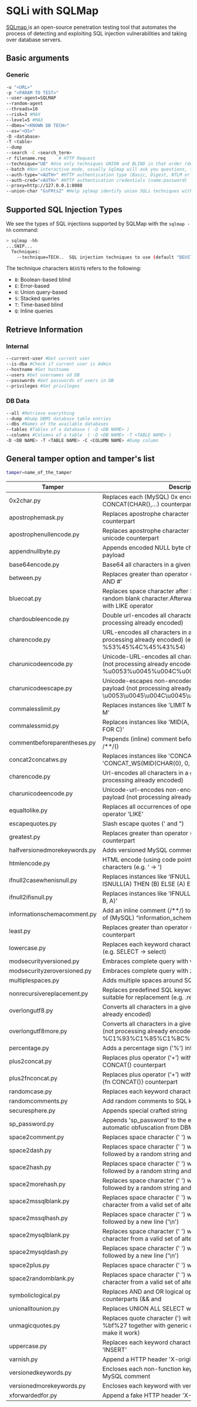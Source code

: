 # SQLi with SQLMap

[SQLmap ](https://github.com/sqlmapproject/sqlmap)is an open-source penetration testing tool that automates the process of detecting and exploiting SQL injection vulnerabilities and taking over database servers.

## Basic arguments <a href="#basic-arguments-for-sqlmap" id="basic-arguments-for-sqlmap"></a>

### Generic <a href="#generic" id="generic"></a>

```bash
-u "<URL>" 
-p "<PARAM TO TEST>" 
--user-agent=SQLMAP 
--random-agent 
--threads=10 
--risk=3 #MAX
--level=5 #MAX
--dbms="<KNOWN DB TECH>" 
--os="<OS>"
-D <database>
-T <table>
--dump
--search -C <search_term>
-r filename.req     # HTTP Request
--technique="UB" #Use only techniques UNION and BLIND in that order (default "BEUSTQ")
--batch #Non interactive mode, usually Sqlmap will ask you questions, this accepts the default answers
--auth-type="<AUTH>" #HTTP authentication type (Basic, Digest, NTLM or PKI)
--auth-cred="<AUTH>" #HTTP authentication credentials (name:password)
--proxy=http://127.0.0.1:8080
--union-char "GsFRts2" #Help sqlmap identify union SQLi techniques with a weird union char
```

## Supported SQL Injection Types <a href="#retrieve-information" id="retrieve-information"></a>

We see the types of SQL injections supported by SQLMap with the `sqlmap -hh` command:

```bash
> sqlmap -hh
...SNIP...
  Techniques:
    --technique=TECH..  SQL injection techniques to use (default "BEUSTQ")
```

The technique characters `BEUSTQ` refers to the following:

* `B`: Boolean-based blind
* `E`: Error-based
* `U`: Union query-based
* `S`: Stacked queries
* `T`: Time-based blind
* `Q`: Inline queries

## Retrieve Information <a href="#retrieve-information" id="retrieve-information"></a>

### Internal

```bash
--current-user #Get current user
--is-dba #Check if current user is Admin
--hostname #Get hostname
--users #Get usernames od DB
--passwords #Get passwords of users in DB
--privileges #Get privileges
```

### DB Data

```bash
--all #Retrieve everything
--dump #Dump DBMS database table entries
--dbs #Names of the available databases
--tables #Tables of a database ( -D <DB NAME> )
--columns #Columns of a table  ( -D <DB NAME> -T <TABLE NAME> )
-D <DB NAME> -T <TABLE NAME> -C <COLUMN NAME> #Dump column
```

## General tamper option and tamper's list

```bash
tamper=name_of_the_tamper
```

| Tamper                       | Description                                                                                                                                        |
| ---------------------------- | -------------------------------------------------------------------------------------------------------------------------------------------------- |
| 0x2char.py                   | Replaces each (MySQL) 0x encoded string with equivalent CONCAT(CHAR(),…) counterpart                                                               |
| apostrophemask.py            | Replaces apostrophe character with its UTF-8 full width counterpart                                                                                |
| apostrophenullencode.py      | Replaces apostrophe character with its illegal double unicode counterpart                                                                          |
| appendnullbyte.py            | Appends encoded NULL byte character at the end of payload                                                                                          |
| base64encode.py              | Base64 all characters in a given payload                                                                                                           |
| between.py                   | Replaces greater than operator ('>') with 'NOT BETWEEN 0 AND #'                                                                                    |
| bluecoat.py                  | Replaces space character after SQL statement with a valid random blank character.Afterwards replace character = with LIKE operator                 |
| chardoubleencode.py          | Double url-encodes all characters in a given payload (not processing already encoded)                                                              |
| charencode.py                | URL-encodes all characters in a given payload (not processing already encoded) (e.g. SELECT -> %53%45%4C%45%43%54)                                 |
| charunicodeencode.py         | Unicode-URL-encodes all characters in a given payload (not processing already encoded) (e.g. SELECT -> %u0053%u0045%u004C%u0045%u0043%u0054)       |
| charunicodeescape.py         | Unicode-escapes non-encoded characters in a given payload (not processing already encoded) (e.g. SELECT -> \u0053\u0045\u004C\u0045\u0043\u0054)   |
| commalesslimit.py            | Replaces instances like 'LIMIT M, N' with 'LIMIT N OFFSET M'                                                                                       |
| commalessmid.py              | Replaces instances like 'MID(A, B, C)' with 'MID(A FROM B FOR C)'                                                                                  |
| commentbeforeparentheses.py  | Prepends (inline) comment before parentheses (e.g. ( -> /\*\*/()                                                                                   |
| concat2concatws.py           | Replaces instances like 'CONCAT(A, B)' with 'CONCAT\_WS(MID(CHAR(0), 0, 0), A, B)'                                                                 |
| charencode.py                | Url-encodes all characters in a given payload (not processing already encoded)                                                                     |
| charunicodeencode.py         | Unicode-url-encodes non-encoded characters in a given payload (not processing already encoded)                                                     |
| equaltolike.py               | Replaces all occurrences of operator equal ('=') with operator 'LIKE'                                                                              |
| escapequotes.py              | Slash escape quotes (' and ")                                                                                                                      |
| greatest.py                  | Replaces greater than operator ('>') with 'GREATEST' counterpart                                                                                   |
| halfversionedmorekeywords.py | Adds versioned MySQL comment before each keyword                                                                                                   |
| htmlencode.py                | HTML encode (using code points) all non-alphanumeric characters (e.g. ‘ -> ')                                                                      |
| ifnull2casewhenisnull.py     | Replaces instances like ‘IFNULL(A, B)’ with ‘CASE WHEN ISNULL(A) THEN (B) ELSE (A) END’ counterpart                                                |
| ifnull2ifisnull.py           | Replaces instances like 'IFNULL(A, B)' with 'IF(ISNULL(A), B, A)'                                                                                  |
| informationschemacomment.py  | Add an inline comment (/\*\*/) to the end of all occurrences of (MySQL) “information\_schema” identifier                                           |
| least.py                     | Replaces greater than operator (‘>’) with ‘LEAST’ counterpart                                                                                      |
| lowercase.py                 | Replaces each keyword character with lower case value (e.g. SELECT -> select)                                                                      |
| modsecurityversioned.py      | Embraces complete query with versioned comment                                                                                                     |
| modsecurityzeroversioned.py  | Embraces complete query with zero-versioned comment                                                                                                |
| multiplespaces.py            | Adds multiple spaces around SQL keywords                                                                                                           |
| nonrecursivereplacement.py   | Replaces predefined SQL keywords with representations suitable for replacement (e.g. .replace("SELECT", "")) filters                               |
| overlongutf8.py              | Converts all characters in a given payload (not processing already encoded)                                                                        |
| overlongutf8more.py          | Converts all characters in a given payload to overlong UTF8 (not processing already encoded) (e.g. SELECT -> %C1%93%C1%85%C1%8C%C1%85%C1%83%C1%94) |
| percentage.py                | Adds a percentage sign ('%') infront of each character                                                                                             |
| plus2concat.py               | Replaces plus operator (‘+’) with (MsSQL) function CONCAT() counterpart                                                                            |
| plus2fnconcat.py             | Replaces plus operator (‘+’) with (MsSQL) ODBC function {fn CONCAT()} counterpart                                                                  |
| randomcase.py                | Replaces each keyword character with random case value                                                                                             |
| randomcomments.py            | Add random comments to SQL keywords                                                                                                                |
| securesphere.py              | Appends special crafted string                                                                                                                     |
| sp\_password.py              | Appends 'sp\_password' to the end of the payload for automatic obfuscation from DBMS logs                                                          |
| space2comment.py             | Replaces space character (' ') with comments                                                                                                       |
| space2dash.py                | Replaces space character (' ') with a dash comment ('--') followed by a random string and a new line ('\n')                                        |
| space2hash.py                | Replaces space character (' ') with a pound character ('#') followed by a random string and a new line ('\n')                                      |
| space2morehash.py            | Replaces space character (' ') with a pound character ('#') followed by a random string and a new line ('\n')                                      |
| space2mssqlblank.py          | Replaces space character (' ') with a random blank character from a valid set of alternate characters                                              |
| space2mssqlhash.py           | Replaces space character (' ') with a pound character ('#') followed by a new line ('\n')                                                          |
| space2mysqlblank.py          | Replaces space character (' ') with a random blank character from a valid set of alternate characters                                              |
| space2mysqldash.py           | Replaces space character (' ') with a dash comment ('--') followed by a new line ('\n')                                                            |
| space2plus.py                | Replaces space character (' ') with plus ('+')                                                                                                     |
| space2randomblank.py         | Replaces space character (' ') with a random blank character from a valid set of alternate characters                                              |
| symboliclogical.py           | Replaces AND and OR logical operators with their symbolic counterparts (&& and                                                                     |
| unionalltounion.py           | Replaces UNION ALL SELECT with UNION SELECT                                                                                                        |
| unmagicquotes.py             | Replaces quote character (') with a multi-byte combo %bf%27 together with generic comment at the end (to make it work)                             |
| uppercase.py                 | Replaces each keyword character with upper case value 'INSERT'                                                                                     |
| varnish.py                   | Append a HTTP header 'X-originating-IP'                                                                                                            |
| versionedkeywords.py         | Encloses each non-function keyword with versioned MySQL comment                                                                                    |
| versionedmorekeywords.py     | Encloses each keyword with versioned MySQL comment                                                                                                 |
| xforwardedfor.py             | Append a fake HTTP header 'X-Forwarded-For'                                                                                                        |
